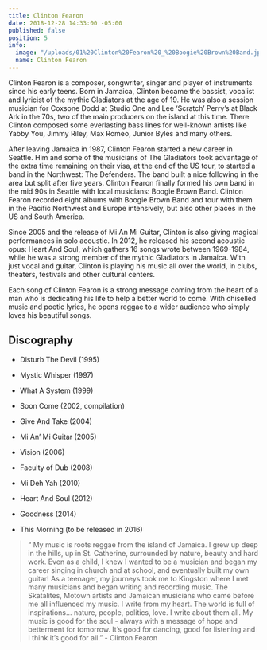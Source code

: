 ```yaml
---
title: Clinton Fearon
date: 2018-12-28 14:33:00 -05:00
published: false
position: 5
info:
  image: "/uploads/01%20Clinton%20Fearon%20_%20Boogie%20Brown%20Band.jpg"
  name: Clinton Fearon
---
```


Clinton Fearon is a composer, songwriter, singer and player of instruments since his early teens. Born in Jamaica, Clinton became the bassist, vocalist and lyricist of the mythic Gladiators at the age of 19. He was also a session musician for Coxsone Dodd at Studio One and Lee ‘Scratch’ Perry’s at Black Ark in the 70s, two of the main producers on the island at this time. There Clinton composed some everlasting bass lines for well-known artists like Yabby You, Jimmy Riley, Max Romeo, Junior Byles and many others.

After leaving Jamaica in 1987, Clinton Fearon started a new career in Seattle. Him and some of the musicians of The Gladiators took advantage of the extra time remaining on their visa, at the end of the US tour, to started a band in the Northwest: The Defenders. The band built a nice following in the area but split after five years. Clinton Fearon finally formed his own band in the mid 90s in Seattle with local musicians: Boogie Brown Band. Clinton Fearon recorded eight albums with Boogie Brown Band and tour with them in the Pacific Northwest and Europe intensively, but also other places in the US and South America.

Since 2005 and the release of Mi An Mi Guitar, Clinton is also giving magical performances in solo acoustic. In 2012, he released his second acoustic opus: Heart And Soul, which gathers 16 songs wrote between 1969-1984, while he was a strong member of the mythic Gladiators in Jamaica. With just vocal and guitar, Clinton is playing his music all over the world, in clubs, theaters, festivals and other cultural centers.

Each song of Clinton Fearon is a strong message coming from the heart of a man who is dedicating his life to help a better world to come. With chiselled music and poetic lyrics, he opens reggae to a wider audience who simply loves his beautiful songs.

## Discography

* Disturb The Devil (1995)

* Mystic Whisper (1997)

* What A System (1999)

* Soon Come (2002, compilation)

* Give And Take (2004)

* Mi An’ Mi Guitar (2005)

* Vision (2006)

* Faculty of Dub (2008)

* Mi Deh Yah (2010)

* Heart And Soul (2012)

* Goodness (2014)

* This Morning (to be released in 2016)

> “ My music is roots reggae from the island of Jamaica. I grew up deep in the hills, up in St. Catherine, surrounded by nature, beauty and hard work. Even as a child, I knew I wanted to be a musician and began my career singing in church and at school, and eventually built my own guitar! As a teenager, my journeys took me to Kingston where I met many musicians and began writing and recording music. The Skatalites, Motown artists and Jamaican musicians who came before me all influenced my music. I write from my heart. The world is full of inspirations... nature, people, politics, love. I write about them all. My music is good for the soul - always with a message of hope and betterment for tomorrow. It’s good for dancing, good for listening and I think it’s good for all.” - Clinton Fearon